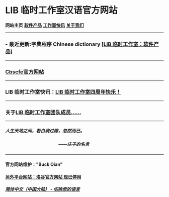 # LIB 临时工作室汉语官方网站

**网站主页** **[软件产品](Software.md)** **[工作室快讯](News.md)** **[关于我们](About_us.md)** 

------------
### - 最近更新:字典程序 Chinese dictionary [[LIB 临时工作室：软件产品]](Software.md)

------------
### [Cbscfe官方网站](../Cbscfe/index.md)

------------
### LIB 临时工作室快讯：[LIB 临时工作室四周年快乐！](news/fourth_anniversary_summary.md)

------------
### 关于[LIB 临时工作室团队成员......](About_us.md)

------------

##### 人生天地之间，若白驹过隙，忽然而已。
##### &nbsp;&nbsp;&nbsp;&nbsp;&nbsp;&nbsp;&nbsp;&nbsp;&nbsp;&nbsp;&nbsp;&nbsp;&nbsp;&nbsp;&nbsp;&nbsp;&nbsp;&nbsp;&nbsp;&nbsp;&nbsp;&nbsp;&nbsp;&nbsp;&nbsp;&nbsp;&nbsp;&nbsp;&nbsp;&nbsp;&nbsp;&nbsp;&nbsp;&nbsp;&nbsp;&nbsp;&nbsp;&nbsp;&nbsp;&nbsp;&nbsp;&nbsp;&nbsp;&nbsp;&nbsp;&nbsp;&nbsp;&nbsp;&nbsp;&nbsp;&nbsp;——庄子的名言

------------
#### 官方网站维护："Buck Qian"
#### [另外平台网站：洛谷官方网站 现已停用](https://www.luogu.com.cn/paste/6luhnc4t)

##### [简体中文（中国大陆） - 切换您的语言](../index)

